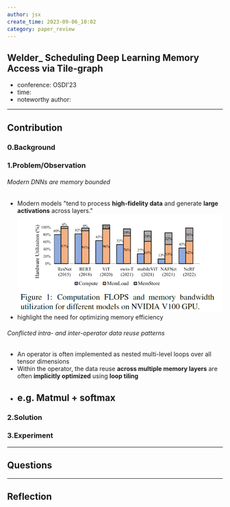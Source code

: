 ```yaml
---
author: jsx
create_time: 2023-09-06_10:02
category: paper_review
---
```

## Welder_ Scheduling Deep Learning Memory Access via Tile-graph 
- conference: OSDI'23
- time:
- noteworthy author:
---
## Contribution
### 0.Background

### 1.Problem/Observation
###### Modern DNNs are memory bounded
- Modern models "tend to process **high-fidelity data** and generate **large activations** across layers."
![](attachments/Pasted%20image%2020230907104715.png)
- highlight the need for optimizing memory efficiency

###### Conflicted intra- and inter-operator data reuse patterns
- An operator is often implemented as nested multi-level loops over all tensor dimensions
- Within the operator, the data reuse **across multiple memory layers** are often **implicitly optimized** using **loop tiling** 
- e.g. Matmul + softmax
	- 

### 2.Solution

### 3.Experiment

---
## Questions

---
## Reflection

